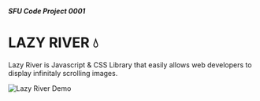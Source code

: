 ##### SFU Code Project 0001
# LAZY RIVER 💧

Lazy River is Javascript & CSS Library that easily allows web developers to display infinitaly scrolling images.

<img src="https://media.giphy.com/media/46fRafuIw43jqDuzvP/giphy.gif" alt="Lazy River Demo" width="auto" height="auto">
